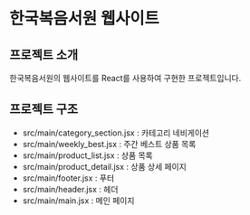 # 한국복음서원 웹사이트

## 프로젝트 소개
한국복음서원의 웹사이트를 React를 사용하여 구현한 프로젝트입니다.

## 프로젝트 구조
- src/main/category_section.jsx : 카테고리 네비게이션
- src/main/weekly_best.jsx : 주간 베스트 상품 목록
- src/main/product_list.jsx : 상품 목록
- src/main/product_detail.jsx : 상품 상세 페이지
- src/main/footer.jsx : 푸터
- src/main/header.jsx : 헤더
- src/main/main.jsx : 메인 페이지
